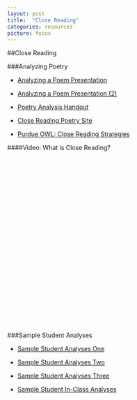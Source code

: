 ```yaml
---
layout: post
title:  "Close Reading"
categories: resources
picture: focus
---
```


##Close Reading <span class="arrowh2"></span>

###Analyzing Poetry <span class="arrowh3"></span>

* [Analyzing a Poem Presentation](http://docs.google.com/viewer?url=https://github.com/axchristie/test/blob/gh-pages/assets/docs/close_reading/AnalyzingPoem.pptx?raw=true)

* [Analyzing a Poem Presentation (2)](http://docs.google.com/viewer?url=https://github.com/axchristie/test/blob/gh-pages/assets/docs/close_reading/AnalyzingPoemFeb2013Moodle.pptx?raw=true)

* [Poetry Analysis Handout](http://docs.google.com/viewer?url=https://github.com/axchristie/test/blob/gh-pages/assets/docs/close_reading/poetry_explic_handout.pdf?raw=true)

* [Close Reading Poetry Site](http://web.uvic.ca/~englblog/closereading/?author=2)

* [Purdue OWL: Close Reading Strategies](http://owl.english.purdue.edu/owl/resource/616/01/)

####Video: What is Close Reading? <span class="arrowh4"></span>

<object width="480" height="385"><param name="movie" value="http://www.youtube.com/v/92eAN0Bjd84&amp;hl=en_US&amp;fs=1"></param><param name="allowFullScreen" value="true"></param><param name="allowscriptaccess" value="always"></param><embed src="http://www.youtube.com/v/92eAN0Bjd84&amp;hl=en_US&amp;fs=1" type="application/x-shockwave-flash" allowscriptaccess="always" allowfullscreen="true" width="480" height="385"></embed></object>

###Sample Student Analyses <span class="arrowh3"></span>

* [Sample Student Analyses One](http://docs.google.com/viewer?url=https://github.com/axchristie/test/blob/gh-pages/assets/docs/close_reading/146SampleStudentAnalyses.docx?raw=true)

* [Sample Student Analyses Two](http://docs.google.com/viewer?url=https://github.com/axchristie/test/blob/gh-pages/assets/docs/close_reading/146stusampleanalyses2009.doc?raw=true)

* [Sample Student Analyses Three](http://docs.google.com/viewer?url=https://github.com/axchristie/test/blob/gh-pages/assets/docs/close_reading/Two_Sample_Student_Analyses.docx?raw=true)

* [Sample Student In-Class Analyses](http://docs.google.com/viewer?url=https://github.com/axchristie/test/blob/gh-pages/assets/docs/close_reading/146sampleinclassanlyses.docx?raw=true)